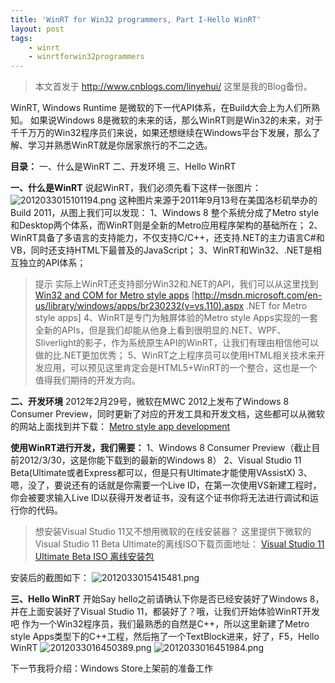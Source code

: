 ```yaml
---
title: 'WinRT for Win32 programmers, Part I-Hello WinRT'
layout: post
tags:
    - winrt
    - winrtforwin32programmers
---
```


> 本文首发于 <http://www.cnblogs.com/linyehui/>   这里是我的Blog备份。

WinRT, Windows Runtime 是微软的下一代API体系，在Build大会上为人们所熟知。
如果说Windows 8是微软的未来的话，那么WinRT则是Win32的未来，对于千千万万的Win32程序员们来说，如果还想继续在Windows平台下发展，那么了解、学习并熟悉WinRT就是你居家旅行的不二之选。 

**目录：**
一、什么是WinRT
二、开发环境
三、Hello WinRT

**一、什么是WinRT**
说起WinRT，我们必须先看下这样一张图片：
![2012033015101194.png](http://pic002.cnblogs.com/images/2012/347098/2012033015101194.png)
 这种图片来源于2011年9月13号在美国洛杉矶举办的Build 2011，从图上我们可以发现：
1、Windows 8 整个系统分成了Metro style和Desktop两个体系，而WinRT则是全新的Metro应用程序架构的基础所在；
2、WinRT具备了多语言的支持能力，不仅支持C/C++，还支持.NET的主力语言C#和VB，同时还支持HTML下最普及的JavaScript；
3、WinRT和Win32、.NET是相互独立的API体系；
> 提示
> 实际上WinRT还支持部分Win32和.NET的API，我们可以从这里找到
> [Win32 and COM for Metro style apps](http://msdn.microsoft.com/en-us/library/windows/apps/br205757.aspx)
> [http://msdn.microsoft.com/en-us/library/windows/apps/br230232(v=vs.110).aspx .NET for Metro style apps]
4、WinRT是专门为触屏体验的Metro style Apps实现的一套全新的APIs，但是我们却能从他身上看到很明显的.NET、WPF、Sliverlight的影子，作为系统原生API的WinRT，让我们有理由相信他可以做的比.NET更加优秀；
5、WinRT之上程序员可以使用HTML相关技术来开发应用，可以预见这里肯定会是HTML5+WinRT的一个整合，这也是一个值得我们期待的开发方向。 

**二、开发环境**
2012年2月29号，微软在MWC 2012上发布了Windows 8 Consumer Preview，同时更新了对应的开发工具和开发文档，这些都可以从微软的网站上面找到并下载：
[Metro style app development](http://msdn.microsoft.com/en-us/windows/apps)

**使用WinRT进行开发，我们需要：**
1、Windows 8 Consumer Preview（截止目前2012/3/30，这是你能下载到的最新的Windows 8）
2、Visual Studio 11 Beta(Ultimate或者Express都可以，但是只有Ultimate才能使用VAssistX)
3、嗯，没了，要说还有的话就是你需要一个Live ID，在第一次使用VS新建工程时， 你会被要求输入Live ID以获得开发者证书，没有这个证书你将无法进行调试和运行你的代码。
> 想安装Visual Studio 11又不想用微软的在线安装器？
> 这里提供下微软的Visual Studio 11 Beta Ultimate的离线ISO下载页面地址： 
> [Visual Studio 11 Ultimate Beta ISO 离线安装包](http://www.microsoft.com/download/en/details.aspx?displaylang=en&id=28975)
 
安装后的截图如下：
![2012033015415481.png](http://pic002.cnblogs.com/images/2012/347098/2012033015415481.png)

**三、Hello WinRT**
开始Say hello之前请确认下你是否已经安装好了Windows 8，并在上面安装好了Visual Studio 11，都装好了？哦，让我们开始体验WinRT开发吧 
作为一个Win32程序员，我们最熟悉的自然是C++，所以这里新建了Metro style Apps类型下的C++工程，然后拖了一个TextBlock进来，好了，F5，Hello WinRT
![2012033016450389.png](http://pic002.cnblogs.com/images/2012/347098/2012033016450389.png)
![2012033016451984.png](http://pic002.cnblogs.com/images/2012/347098/2012033016451984.png)

下一节我将介绍：Windows Store上架前的准备工作